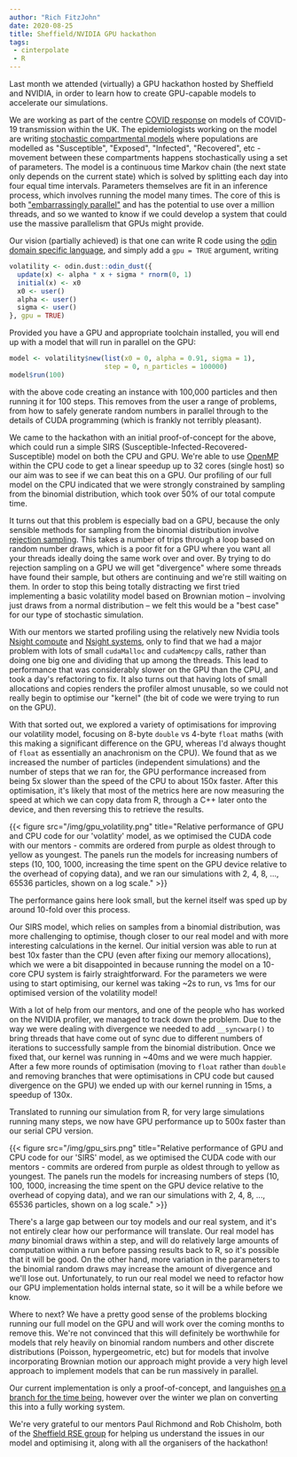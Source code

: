 ```yaml
---
author: "Rich FitzJohn"
date: 2020-08-25
title: Sheffield/NVIDIA GPU hackathon
tags:
 - cinterpolate
 - R
---
```


Last month we attended (virtually) a GPU hackathon hosted by Sheffield and NVIDIA, in order to learn how to create GPU-capable models to accelerate our simulations.

We are working as part of the centre [COVID response](/projects/covid) on models of COVID-19 transmission within the UK. The epidemiologists working on the model are writing [stochastic compartmental models](https://en.wikipedia.org/wiki/Compartmental_models_in_epidemiology#Deterministic_versus_stochastic_epidemic_models) where populations are modelled as "Susceptible", "Exposed", "Infected", "Recovered", etc - movement between these compartments happens stochastically using a set of parameters. The model is a continuous time Markov chain (the next state only depends on the current state) which is solved by splitting each day into four equal time intervals. Parameters themselves are fit in an inference process, which involves running the model many times. The core of this is both ["embarrassingly parallel"](https://en.wikipedia.org/wiki/Embarrassingly_parallel) and has the potential to use over a million threads, and so we wanted to know if we could develop a system that could use the massive parallelism that GPUs might provide.

Our vision (partially achieved) is that one can write R code using the [odin domain specific language](https://mrc-ide.github.io/odin), and simply add a `gpu = TRUE` argument, writing

```r
volatility <- odin.dust::odin_dust({
  update(x) <- alpha * x + sigma * rnorm(0, 1)
  initial(x) <- x0
  x0 <- user()
  alpha <- user()
  sigma <- user()
}, gpu = TRUE)
```

Provided you have a GPU and appropriate toolchain installed, you will end up with a model that will run in parallel on the GPU:

```r
model <- volatility$new(list(x0 = 0, alpha = 0.91, sigma = 1),
                        step = 0, n_particles = 100000)
model$run(100)
```

with the above code creating an instance with 100,000 particles and then running it for 100 steps. This removes from the user a range of problems, from how to safely generate random numbers in parallel through to the details of CUDA programming (which is frankly not terribly pleasant).

We came to the hackathon with an initial proof-of-concept for the above, which could run a simple SIRS (Susceptible-Infected-Recovered-Susceptible) model on both the CPU and GPU.  We're able to use [OpenMP](https://www.openmp.org/) within the CPU code to get a linear speedup up to 32 cores (single host) so our aim was to see if we can beat this on a GPU. Our profiling of our full model on the CPU indicated that we were strongly constrained by sampling from the binomial distribution, which took over 50% of our total compute time.

It turns out that this problem is especially bad on a GPU, because the only sensible methods for sampling from the binomial distribution involve [rejection sampling](https://en.wikipedia.org/wiki/Rejection_sampling). This takes a number of trips through a loop based on random number draws, which is a poor fit for a GPU where you want all your threads ideally doing the same work over and over. By trying to do rejection sampling on a GPU we will get "divergence" where some threads have found their sample, but others are continuing and we're still waiting on them. In order to stop this being totally distracting we first tried implementing a basic volatility model based on Brownian motion – involving just draws from a normal distribution – we felt this would be a "best case" for our type of stochastic simulation.

With our mentors we started profiling using the relatively new Nvidia tools [Nsight compute](https://developer.nvidia.com/nsight-compute) and [Nsight systems](https://developer.nvidia.com/nsight-systems), only to find that we had a major problem with lots of small `cudaMalloc` and `cudaMemcpy` calls, rather than doing one big one and dividing that up among the threads. This lead to performance that was considerably slower on the GPU than the CPU, and took a day's refactoring to fix.  It also turns out that having lots of small allocations and copies renders the profiler almost unusable, so we could not really begin to optimise our "kernel" (the bit of code we were trying to run on the GPU).

With that sorted out, we explored a variety of optimisations for improving our volatility model, focusing on 8-byte `double` vs 4-byte `float` maths (with this making a significant difference on the GPU, whereas I'd always thought of `float` as essentially an anachronism on the CPU). We found that as we increased the number of particles (independent simulations) and the number of steps that we ran for, the GPU performance increased from being 5x slower than the speed of the CPU to about 150x faster. After this optimisation, it's likely that most of the metrics here are now measuring the speed at which we can copy data from R, through a C++ later onto the device, and then reversing this to retrieve the results.

{{< figure src="/img/gpu_volatility.png" title="Relative performance of GPU and CPU code for our 'volatlity' model, as we optimised the CUDA code with our mentors - commits are ordered from purple as oldest through to yellow as youngest. The panels run the models for increasing numbers of steps (10, 100, 1000, increasing the time spent on the GPU device relative to the overhead of copying data), and we ran our simulations with 2, 4, 8, ..., 65536 particles, shown on a log scale." >}}

The performance gains here look small, but the kernel itself was sped up by around 10-fold over this process.

Our SIRS model, which relies on samples from a binomial distribution, was more challenging to optimise, though closer to our real model and with more interesting calculations in the kernel. Our initial version was able to run at best 10x faster than the CPU (even after fixing our memory allocations), which we were a bit disappointed in because running the model on a 10-core CPU system is fairly straightforward.  For the parameters we were using to start optimising, our kernel was taking ~2s to run, vs 1ms for our optimised version of the volatility model!

With a lot of help from our mentors, and one of the people who has worked on the NVIDIA profiler, we managed to track down the problem. Due to the way we were dealing with divergence we needed to add `__syncwarp()` to bring threads that have come out of sync due to different numbers of iterations to successfully sample from the binomial distribution. Once we fixed that, our kernel was running in ~40ms and we were much happier. After a few more rounds of optimisation (moving to `float` rather than `double` and removing branches that were optimisations in CPU code but caused divergence on the GPU) we ended up with our kernel running in 15ms, a speedup of 130x.

Translated to running our simulation from R, for very large simulations running many steps, we now have GPU performance up to 500x faster than our serial CPU version.

{{< figure src="/img/gpu_sirs.png" title="Relative performance of GPU and CPU code for our 'SIRS' model, as we optimised the CUDA code with our mentors - commits are ordered from purple as oldest through to yellow as youngest. The panels run the models for increasing numbers of steps (10, 100, 1000, increasing the time spent on the GPU device relative to the overhead of copying data), and we ran our simulations with 2, 4, 8, ..., 65536 particles, shown on a log scale." >}}

There's a large gap between our toy models and our real system, and it's not entirely clear how our performance will translate. Our real model has *many* binomial draws within a step, and will do relatively large amounts of computation within a run before passing results back to R, so it's possible that it will be good. On the other hand, more variation in the parameters to the binomial random draws may increase the amount of divergence and we'll lose out. Unfortunately, to run our real model we need to refactor how our GPU implementation holds internal state, so it will be a while before we know.

Where to next? We have a pretty good sense of the problems blocking running our full model on the GPU and will work over the coming months to remove this.  We're not convinced that this will definitely be worthwhile for models that rely heavily on binomial random numbers and other discrete distributions (Poisson, hypergeometric, etc) but for models that involve incorporating Brownian motion our approach might provide a very high level approach to implement models that can be run massively in parallel.

Our current implementation is only a proof-of-concept, and languishes [on a branch for the time being](https://github.com/mrc-ide/dust/tree/device-select-package), however over the winter we plan on converting this into a fully working system.

We're very grateful to our mentors Paul Richmond and Rob Chisholm, both of the [Sheffield RSE group](https://rse.shef.ac.uk/) for helping us understand the issues in our model and optimising it, along with all the organisers of the hackathon!
